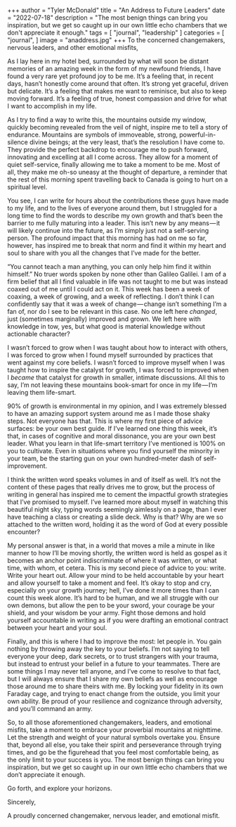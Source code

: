 +++
author = "Tyler McDonald"
title = "An Address to Future Leaders"
date = "2022-07-18"
description = "The most benign things can bring you inspiration, but we get so caught up in our own little echo chambers that we don't appreciate it enough."
tags = [
    "journal",
    "leadership"
]
categories = [
    "journal",
]
image = "anaddress.jpg"
+++
To the concerned changemakers, nervous leaders, and other emotional misfits,

As I lay here in my hotel bed, surrounded by what will soon be distant memories of an amazing week in the form of my newfound friends, I have found a very rare yet profound joy to be me. It’s a feeling that, in recent days, hasn’t honestly come around that often. It’s strong yet graceful, driven but delicate. It’s a feeling that makes me want to reminisce, but also to keep moving forward. It’s a feeling of true, honest compassion and drive for what I want to accomplish in my life.

As I try to find a way to write this, the mountains outside my window, quickly becoming revealed from the veil of night, inspire me to tell a story of endurance. Mountains are symbols of immoveable, strong, powerful-in-silence divine beings; at the very least, that’s the resolution I have come to. They provide the perfect backdrop to encourage me to push forward, innovating and excelling at all I come across. They allow for a moment of quiet self-service, finally allowing me to take a moment to be me. Most of all, they make me oh-so uneasy at the thought of departure, a reminder that the rest of this morning spent travelling back to Canada is going to hurt on a spiritual level.

You see, I can write for hours about the contributions these guys have made to my life, and to the lives of everyone around them, but I struggled for a long time to find the words to describe my own growth and that’s been the barrier to me fully maturing into a leader. This isn’t new by any means — it will likely continue into the future, as I’m simply just not a self-serving person. The profound impact that this morning has had on me so far, however, has inspired me to break that norm and find it within my heart and soul to share with you all the changes that I’ve made for the better.

“You cannot teach a man anything, you can only help him find it within himself.” No truer words spoken by none other than Galileo Galilei. I am of a firm belief that all I find valuable in life was not taught to me but was instead coaxed out of me until I could act on it. This week has been a week of coaxing, a week of growing, and a week of reflecting. I don’t think I can confidently say that it was a week of change — change isn’t something I’m a fan of, nor do I see to be relevant in this case. No one left here *changed*, just (sometimes marginally) improved and grown. We left here with knowledge in tow, yes, but what good is material knowledge without actionable character?

I wasn’t forced to grow when I was taught about how to interact with others, I was forced to grow when I found myself surrounded by practices that went against my core beliefs. I wasn’t forced to improve myself when I was taught how to inspire the catalyst for growth, I was forced to improved when I *became* that catalyst for growth in smaller, intimate discussions. All this to say, I’m not leaving these mountains book-smart for once in my life — I’m leaving them life-smart.

90% of growth is environmental in my opinion, and I was extremely blessed to have an amazing support system around me as I made those shaky steps. Not everyone has that. This is where my first piece of advice surfaces: be your own best guide. If I’ve learned one thing this week, it’s that, in cases of cognitive and moral dissonance, you are your own best leader. What you learn in that life-smart territory I’ve mentioned is 100% on you to cultivate. Even in situations where you find yourself the minority in your team, be the starting gun on your own hundred-meter dash of self-improvement.

I think the written word speaks volumes in and of itself as well. It’s not the content of these pages that really drives me to grow, but the process of writing in general has inspired me to cement the impactful growth strategies that I’ve promised to myself. I’ve learned more about myself in watching this beautiful night sky, typing words seemingly aimlessly on a page, than I ever have teaching a class or creating a slide deck. Why is that? Why are we so attached to the written word, holding it as the word of God at every possible encounter?

My personal answer is that, in a world that moves a mile a minute in like manner to how I’ll be moving shortly, the written word is held as gospel as it becomes an anchor point indiscriminate of where it was written, or what time, with whom, et cetera. This is my second piece of advice to you: write. Write your heart out. Allow your mind to be held accountable by your heart and allow yourself to take a moment and feel. It’s okay to stop and cry, especially on your growth journey; hell, I’ve done it more times than I can count this week alone. It’s hard to be human, and we all struggle with our own demons, but allow the pen to be your sword, your courage be your shield, and your wisdom be your army. Fight those demons and hold yourself accountable in writing as if you were drafting an emotional contract between your heart and your soul.

Finally, and this is where I had to improve the most: let people in. You gain nothing by throwing away the key to your beliefs. I’m not saying to tell everyone your deep, dark secrets, or to trust strangers with your trauma, but instead to entrust your belief in a future to your teammates. There are some things I may never tell anyone, and I’ve come to resolve to that fact, but I will always ensure that I share my own beliefs as well as encourage those around me to share theirs with me. By locking your fidelity in its own Faraday cage, and trying to enact change from the outside, you limit your own ability. Be proud of your resilience and cognizance through adversity, and you’ll command an army.

So, to all those aforementioned changemakers, leaders, and emotional misfits, take a moment to embrace your proverbial mountains at nighttime. Let the strength and weight of your natural symbols overtake you. Ensure that, beyond all else, you take their spirit and perseverance through trying times, and go be the figurehead that you feel most comfortable being, as the only limit to your success is you. The most benign things can bring you inspiration, but we get so caught up in our own little echo chambers that we don’t appreciate it enough.

Go forth, and explore your horizons.

Sincerely,

A proudly concerned changemaker, nervous leader, and emotional misfit.